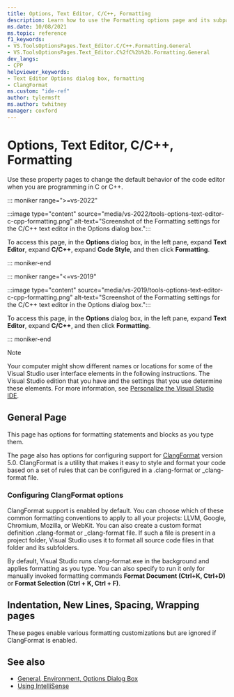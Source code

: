 ```yaml
---
title: Options, Text Editor, C/C++, Formatting
description: Learn how to use the Formatting options page and its subpages to set options for formatting code in the code editor when you are programming in C and C++.
ms.date: 10/08/2021
ms.topic: reference
f1_keywords:
- VS.ToolsOptionsPages.Text_Editor.C/C++.Formatting.General
- VS.ToolsOptionsPages.Text_Editor.C%2fC%2b%2b.Formatting.General
dev_langs:
- CPP
helpviewer_keywords:
- Text Editor Options dialog box, formatting
- ClangFormat
ms.custom: "ide-ref"
author: tylermsft
ms.author: twhitney
manager: coxford
---
```

# Options, Text Editor, C/C++, Formatting

Use these property pages to change the default behavior of the code editor when you are programming in C or C++.

::: moniker range=">=vs-2022"

:::image type="content" source="media/vs-2022/tools-options-text-editor-c-cpp-formatting.png" alt-text="Screenshot of the Formatting settings for the C/C++ text editor in the Options dialog box.":::

To access this page, in the **Options** dialog box, in the left pane, expand **Text Editor**, expand **C/C++**, expand **Code Style**, and then click **Formatting**.

::: moniker-end

::: moniker range="<=vs-2019"

:::image type="content" source="media/vs-2019/tools-options-text-editor-c-cpp-formatting.png" alt-text="Screenshot of the Formatting settings for the C/C++ text editor in the Options dialog box.":::

To access this page, in the **Options** dialog box, in the left pane, expand **Text Editor**, expand **C/C++**, and then click **Formatting**.

::: moniker-end

> [!NOTE]
> Your computer might show different names or locations for some of the Visual Studio user interface elements in the following instructions. The Visual Studio edition that you have and the settings that you use determine these elements. For more information, see [Personalize the Visual Studio IDE](../../ide/personalizing-the-visual-studio-ide.md).

## General Page

This page has options for formatting statements and blocks as you type them.

The page also has options for configuring support for [ClangFormat](https://clang.llvm.org/docs/ClangFormat.html) version 5.0. ClangFormat is a utility that makes it easy to style and format your code based on a set of rules that can be configured in a .clang-format or _clang-format file.

### Configuring ClangFormat options

ClangFormat support is enabled by default. You can choose which of these common formatting conventions to apply to all your projects: LLVM, Google, Chromium, Mozilla, or WebKit. You can also create a custom format definition .clang-format or _clang-format file. If such a file is present in a project folder, Visual Studio uses it to format all source code files in that folder and its subfolders.

By default, Visual Studio runs clang-format.exe in the background and applies formatting as you type. You can also specify to run it only for manually invoked formatting commands **Format Document (Ctrl+K, Ctrl+D)** or **Format Selection (Ctrl + K, Ctrl + F)**.

## Indentation, New Lines, Spacing, Wrapping pages

These pages enable various formatting customizations but are ignored if ClangFormat is enabled.

## See also

- [General, Environment, Options Dialog Box](../../ide/reference/general-environment-options-dialog-box.md)
- [Using IntelliSense](../../ide/using-intellisense.md)
